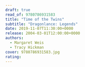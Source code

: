 ```yaml
---
draft: true
read_of: 9780786931583
title: "Time of the Twins"
subtitle: "Dragonlance: Legends"
date: 2019-11-07T11:30:00+0000
release: 2004-03-01T12:00:00+0000
authors:
  - Margaret Weis
  - Tracy Hickman
cover: 9780786931583.jpg
rating:
---
```

